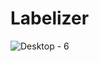# Labelizer


![Desktop - 6](https://github.com/chaimaaloug/chaimaaloug-Labelizer1/assets/49941834/bee67cd8-dcbc-44f9-8558-310d0845f1c6)

